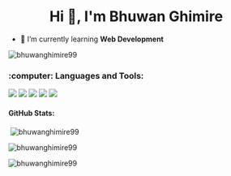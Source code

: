 <h1 align="center">Hi 👋, I'm Bhuwan Ghimire</h1>


- 🌱 I’m currently learning **Web Development**
<p align="left"> <img src="https://komarev.com/ghpvc/?username=bhuwanghimire99&label=Profile%20views&color=0e75b6&style=flat" alt="bhuwanghimire99" /> </p>

<p align="left">
</p>

<h3 align="left">:computer:	Languages and Tools:</h3>
<p align="left"> 

  <img src="https://img.shields.io/badge/C-00599C?style=for-the-badge&logo=c&logoColor=white"/> 
  <img src="https://img.shields.io/badge/C%2B%2B-00599C?style=for-the-badge&logo=c%2B%2B&logoColor=white"/> 
 <img src="https://img.shields.io/badge/CSS3-1572B6?style=for-the-badge&logo=css3&logoColor=white"/> <img src="https://img.shields.io/badge/JavaScript-323330?style=for-the-badge&logo=javascript&logoColor=F7DF1E"/>    <img src="https://img.shields.io/badge/GIT-E44C30?style=for-the-badge&logo=git&logoColor=white"/> </p>


<h4 align="left"> GitHub Stats: </h4>
<p>&nbsp;<img align="center" src="https://github-readme-stats-git-masterrstaa-rickstaa.vercel.app/api?username=bhuwanghimire99&theme=dark" alt="bhuwanghimire99" /></p>

<p><img align="center" src="https://github-readme-streak-stats.herokuapp.com/?user=bhuwanghimire99&theme=dark" alt="bhuwanghimire99" /></p>

<p><img align="left" src="https://github-readme-stats.vercel.app/api/top-langs/?username=bhuwanghimire99&theme=dark" alt="bhuwanghimire99" /></p>
